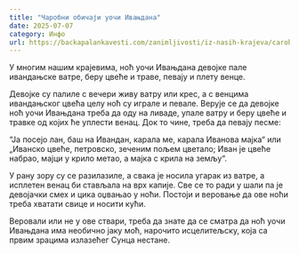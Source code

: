 ```yaml
---
title: "Чаробни обичаји уочи Ивањдана"
date: 2025-07-07
category: Инфо
url: https://backapalankavesti.com/zanimljivosti/iz-nasih-krajeva/carobni-obicaji-uoci-ivanjdana/
---
```


У многим нашим крајевима, ноћ уочи Ивањдана девојке пале ивандањске ватре, беру цвеће и траве, певају и плету венце.

Девојке су палиле с вечери живу ватру или крес, а с венцима ивандањског цвећа целу ноћ су играле и певале. Верује се да девојке ноћ уочи Ивањдана треба да оду на ливаде, упале ватру и беру цвеће и травке од којих ће уплести венац. Док то чине, треба да певају песме:

“Ја посејо лан, баш на Ивандан, карала ме, карала Иванова мајка“ или „Иванско цвеће, петровско, зеченим пољем цветало; Иван је цвеће набрао, мајци у крило метао, а мајка с крила на земљу“.

У рану зору су се разилазиле, а свака је носила угарак из ватре, а исплетен венац би стављала на врх капије. Све се то ради у шали па је девојачки смех и цика оџвањао у ноћи. Постоји и веровање да ове ноћи треба хватати свице и носити кући.

Веровали или не у ове ствари, треба да знате да се сматра да ноћ уочи Ивањдана има необично јаку моћ, нарочито исцелитељску, која са првим зрацима излазећег Сунца нестане.
